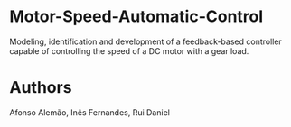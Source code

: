 # Motor-Speed-Automatic-Control
Modeling, identification and development of a feedback-based controller capable of controlling the speed of a DC motor with a gear load.

# Authors
Afonso Alemão, Inês Fernandes, Rui Daniel
